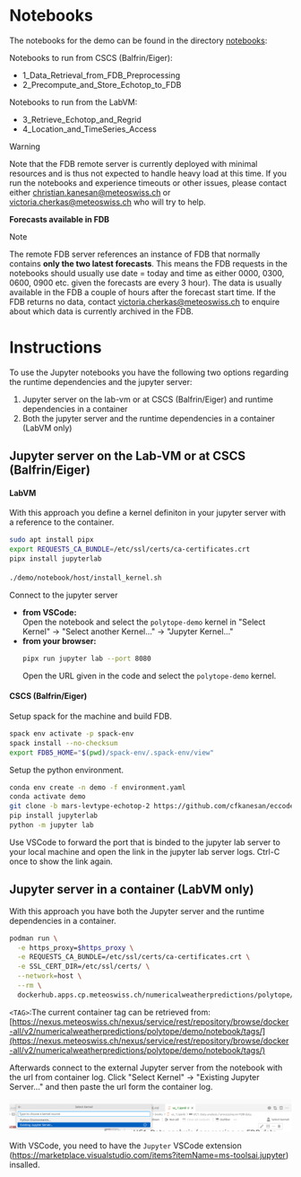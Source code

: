 # Notebooks

The notebooks for the demo can be found in the directory [notebooks](notebooks):

Notebooks to run from CSCS (Balfrin/Eiger):
- 1_Data_Retrieval_from_FDB_Preprocessing
- 2_Precompute_and_Store_Echotop_to_FDB

Notebooks to run from the LabVM:
- 3_Retrieve_Echotop_and_Regrid
- 4_Location_and_TimeSeries_Access


> [!WARNING]
> Note that the FDB remote server is currently deployed with minimal resources and is thus not expected to handle heavy load at this time.
> If you run the notebooks and experience timeouts or other issues, please contact either christian.kanesan@meteoswiss.ch or victoria.cherkas@meteoswiss.ch who will try to help.

**Forecasts available in FDB**

> [!NOTE]
> The remote FDB server references an instance of FDB that normally contains **only the two latest forecasts**. This means the FDB requests in the notebooks should usually use date = today and time as  either 0000, 0300, 0600, 0900 etc. given the forecasts are every 3 hour). The data is usually available in the FDB a couple of hours after the forecast start time. If the FDB returns no data, contact victoria.cherkas@meteoswiss.ch to enquire about which data is currently archived in the FDB.

# Instructions

To use the Jupyter notebooks you have the following two options regarding the runtime dependencies and the jupyter server:

1. Jupyter server on the lab-vm or at CSCS (Balfrin/Eiger) and runtime dependencies in a container
2. Both the jupyter server and the runtime dependencies in a container (LabVM only)

##   Jupyter server on the Lab-VM or at CSCS (Balfrin/Eiger)
#### LabVM

With this approach you define a kernel definiton in your jupyter server with a reference to the container.
```sh
sudo apt install pipx
export REQUESTS_CA_BUNDLE=/etc/ssl/certs/ca-certificates.crt
pipx install jupyterlab

./demo/notebook/host/install_kernel.sh
```
Connect to the jupyter server <br>
- **from VSCode:** <br>
Open the notebook and select the `polytope-demo` kernel in "Select Kernel" -> "Select another Kernel..." -> "Jupyter Kernel..." <br>
- **from your browser:**
  ```sh
  pipx run jupyter lab --port 8080
  ```
  Open the URL given in the code and select the `polytope-demo` kernel.

#### CSCS (Balfrin/Eiger)

Setup spack for the machine and build FDB.

```sh
spack env activate -p spack-env
spack install --no-checksum
export FDB5_HOME="$(pwd)/spack-env/.spack-env/view"
```

Setup the python environment.

```sh
conda env create -n demo -f environment.yaml
conda activate demo
git clone -b mars-levtype-echotop-2 https://github.com/cfkanesan/eccodes-cosmo-resources.git $CONDA_PREFIX/share/eccodes-cosmo-resources
pip install jupyterlab
python -m jupyter lab
```

Use VSCode to forward the port that is binded to the jupyter lab server to your local machine and open the link in the jupyter lab server logs.
Ctrl-C once to show the link again.

##   Jupyter server in a container (LabVM only)
With this approach you have both the Jupyter server and the runtime dependencies in a container.

```sh
podman run \
  -e https_proxy=$https_proxy \
  -e REQUESTS_CA_BUNDLE=/etc/ssl/certs/ca-certificates.crt \
  -e SSL_CERT_DIR=/etc/ssl/certs/ \
  --network=host \
  --rm \
  dockerhub.apps.cp.meteoswiss.ch/numericalweatherpredictions/polytope/demo/notebook:<TAG>
```
`<TAG>`:The current container tag can be retrieved from: [https://nexus.meteoswiss.ch/nexus/service/rest/repository/browse/docker-all/v2/numericalweatherpredictions/polytope/demo/notebook/tags/](https://nexus.meteoswiss.ch/nexus/service/rest/repository/browse/docker-all/v2/numericalweatherpredictions/polytope/demo/notebook/tags/)

Afterwards connect to the external Jupyter server from the notebook with the url from container log. Click "Select Kernel" -> "Existing Jupyter Server..." and then paste the url form the container log.

![Exisiting Jupyter Server...](./host/vscode_remote_jupyter-server.png)

With VSCode, you need to have the `Jupyter` VSCode extension (https://marketplace.visualstudio.com/items?itemName=ms-toolsai.jupyter) insalled.
